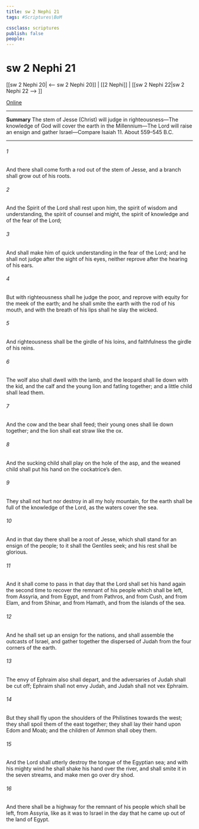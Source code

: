 ```yaml
---
title: sw 2 Nephi 21
tags: #Scriptures\BoM

cssclass: scriptures
publish: false
people:
---
```


# sw 2 Nephi 21
[[sw 2 Nephi 20| <-- sw 2 Nephi 20]] | [[2 Nephi]] | [[sw 2 Nephi 22|sw 2 Nephi 22 --> ]]

[Online](https://churchofjesuschrist.org/study/scriptures/bofm/2-ne/21?lang=eng)

---
__Summary__
The stem of Jesse (Christ) will judge in righteousness—The knowledge of God will cover the earth in the Millennium—The Lord will raise an ensign and gather Israel—Compare Isaiah 11. About 559–545 B.C.

---
###### 1 
And there shall come forth a rod out of the stem of Jesse, and a branch shall grow out of his roots.

###### 2 
And the Spirit of the Lord shall rest upon him, the spirit of wisdom and understanding, the spirit of counsel and might, the spirit of knowledge and of the fear of the Lord;

###### 3 
And shall make him of quick understanding in the fear of the Lord; and he shall not judge after the sight of his eyes, neither reprove after the hearing of his ears.

###### 4 
But with righteousness shall he judge the poor, and reprove with equity for the meek of the earth; and he shall smite the earth with the rod of his mouth, and with the breath of his lips shall he slay the wicked.

###### 5 
And righteousness shall be the girdle of his loins, and faithfulness the girdle of his reins.

###### 6 
The wolf also shall dwell with the lamb, and the leopard shall lie down with the kid, and the calf and the young lion and fatling together; and a little child shall lead them.

###### 7 
And the cow and the bear shall feed; their young ones shall lie down together; and the lion shall eat straw like the ox.

###### 8 
And the sucking child shall play on the hole of the asp, and the weaned child shall put his hand on the cockatrice’s den.

###### 9 
They shall not hurt nor destroy in all my holy mountain, for the earth shall be full of the knowledge of the Lord, as the waters cover the sea.

###### 10 
And in that day there shall be a root of Jesse, which shall stand for an ensign of the people; to it shall the Gentiles seek; and his rest shall be glorious.

###### 11 
And it shall come to pass in that day that the Lord shall set his hand again the second time to recover the remnant of his people which shall be left, from Assyria, and from Egypt, and from Pathros, and from Cush, and from Elam, and from Shinar, and from Hamath, and from the islands of the sea.

###### 12 
And he shall set up an ensign for the nations, and shall assemble the outcasts of Israel, and gather together the dispersed of Judah from the four corners of the earth.

###### 13 
The envy of Ephraim also shall depart, and the adversaries of Judah shall be cut off; Ephraim shall not envy Judah, and Judah shall not vex Ephraim.

###### 14 
But they shall fly upon the shoulders of the Philistines towards the west; they shall spoil them of the east together; they shall lay their hand upon Edom and Moab; and the children of Ammon shall obey them.

###### 15 
And the Lord shall utterly destroy the tongue of the Egyptian sea; and with his mighty wind he shall shake his hand over the river, and shall smite it in the seven streams, and make men go over dry shod.

###### 16 
And there shall be a highway for the remnant of his people which shall be left, from Assyria, like as it was to Israel in the day that he came up out of the land of Egypt.

